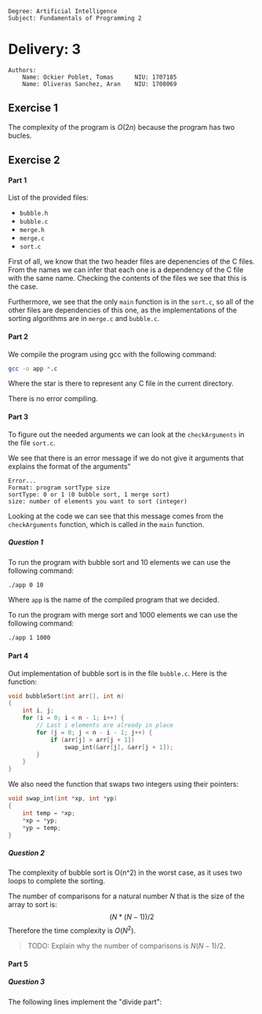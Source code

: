 ```
Degree: Artificial Intelligence
Subject: Fundamentals of Programming 2
```
# Delivery: 3
```
Authors:
    Name: Ockier Poblet, Tomas      NIU: 1707185
    Name: Oliveras Sanchez, Aran    NIU: 1708069
```

## Exercise 1
The complexity of the program is $O(2n)$ because the program has two bucles.

## Exercise 2

#### Part 1
List of the provided files:
- `bubble.h`
- `bubble.c`
- `merge.h`
- `merge.c`
- `sort.c`

First of all, we know that the two header files are depenencies of the C files. From the names we can infer that each one is a dependency of the C file with the same name. Checking the contents of the files we see that this is the case.

Furthermore, we see that the only `main` function is in the `sort.c`, so all of the other files are dependencies of this one, as the implementations of the sorting algorithms are in `merge.c` and `bubble.c`.

#### Part 2
We compile the program using gcc with the following command:
```bash
gcc -o app *.c
```
Where the star is there to represent any C file in the current directory.

There is no error compiling.


#### Part 3
To figure out the needed arguments we can look at the `checkArguments` in the file `sort.c`.

We see that there is an error message if we do not give it arguments that explains the format of the arguments"
```
Error...
Format: program sortType size
sortType: 0 or 1 (0 bubble sort, 1 merge sort)
size: number of elements you want to sort (integer)
```
Looking at the code we can see that this message comes from the `checkArguments` function, which is called in the `main` function.

##### Question 1
To run the program with bubble sort and 10 elements we can use the following command:
```bash
./app 0 10
```
Where `app` is the name of the compiled program that we decided.

To run the program with merge sort and 1000 elements we can use the following command:
```bash
./app 1 1000
```

#### Part 4
Out implementation of bubble sort is in the file `bubble.c`. Here is the function:
```c
void bubbleSort(int arr[], int n)
{
    int i, j;
    for (i = 0; i < n - 1; i++) {
        // Last i elements are already in place
        for (j = 0; j < n - i - 1; j++) {
            if (arr[j] > arr[j + 1])
                swap_int(&arr[j], &arr[j + 1]);
        }
    }
}
```

We also need the function that swaps two integers using their pointers:
```c
void swap_int(int *xp, int *yp)
{
    int temp = *xp;
    *xp = *yp;
    *yp = temp;
}
```

##### Question 2
The complexity of bubble sort is O(n^2) in the worst case, as it uses two loops to complete the sorting.

The number of comparisons for a natural number $N$ that is the size of the array to sort is:
$$
(N * (N - 1)) / 2
$$
Therefore the time complexity is $O(N^2)$.
> TODO: Explain why the number of comparisons is $N(N-1)/2$.

#### Part 5
##### Question 3

The following lines implement the "divide part":
```c

```
